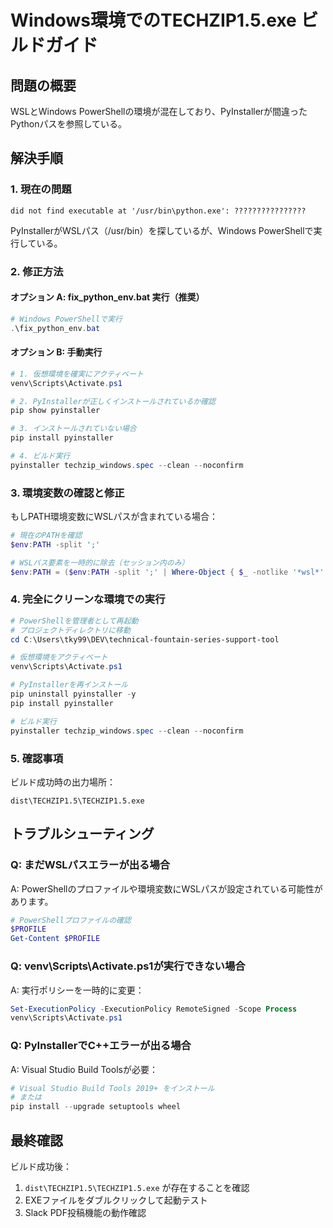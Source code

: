 # Windows環境でのTECHZIP1.5.exe ビルドガイド

## 問題の概要
WSLとWindows PowerShellの環境が混在しており、PyInstallerが間違ったPythonパスを参照している。

## 解決手順

### 1. 現在の問題
```
did not find executable at '/usr/bin\python.exe': ????????????????
```
PyInstallerがWSLパス（/usr/bin）を探しているが、Windows PowerShellで実行している。

### 2. 修正方法

#### オプション A: fix_python_env.bat 実行（推奨）
```powershell
# Windows PowerShellで実行
.\fix_python_env.bat
```

#### オプション B: 手動実行
```powershell
# 1. 仮想環境を確実にアクティベート
venv\Scripts\Activate.ps1

# 2. PyInstallerが正しくインストールされているか確認
pip show pyinstaller

# 3. インストールされていない場合
pip install pyinstaller

# 4. ビルド実行
pyinstaller techzip_windows.spec --clean --noconfirm
```

### 3. 環境変数の確認と修正

もしPATH環境変数にWSLパスが含まれている場合：

```powershell
# 現在のPATHを確認
$env:PATH -split ';'

# WSLパス要素を一時的に除去（セッション内のみ）
$env:PATH = ($env:PATH -split ';' | Where-Object { $_ -notlike '*wsl*' -and $_ -notlike '*/usr/*' }) -join ';'
```

### 4. 完全にクリーンな環境での実行

```powershell
# PowerShellを管理者として再起動
# プロジェクトディレクトリに移動
cd C:\Users\tky99\DEV\technical-fountain-series-support-tool

# 仮想環境をアクティベート
venv\Scripts\Activate.ps1

# PyInstallerを再インストール
pip uninstall pyinstaller -y
pip install pyinstaller

# ビルド実行
pyinstaller techzip_windows.spec --clean --noconfirm
```

### 5. 確認事項

ビルド成功時の出力場所：
```
dist\TECHZIP1.5\TECHZIP1.5.exe
```

## トラブルシューティング

### Q: まだWSLパスエラーが出る場合
A: PowerShellのプロファイルや環境変数にWSLパスが設定されている可能性があります。

```powershell
# PowerShellプロファイルの確認
$PROFILE
Get-Content $PROFILE
```

### Q: venv\Scripts\Activate.ps1が実行できない場合
A: 実行ポリシーを一時的に変更：

```powershell
Set-ExecutionPolicy -ExecutionPolicy RemoteSigned -Scope Process
venv\Scripts\Activate.ps1
```

### Q: PyInstallerでC++エラーが出る場合
A: Visual Studio Build Toolsが必要：

```powershell
# Visual Studio Build Tools 2019+ をインストール
# または
pip install --upgrade setuptools wheel
```

## 最終確認

ビルド成功後：
1. `dist\TECHZIP1.5\TECHZIP1.5.exe` が存在することを確認
2. EXEファイルをダブルクリックして起動テスト
3. Slack PDF投稿機能の動作確認